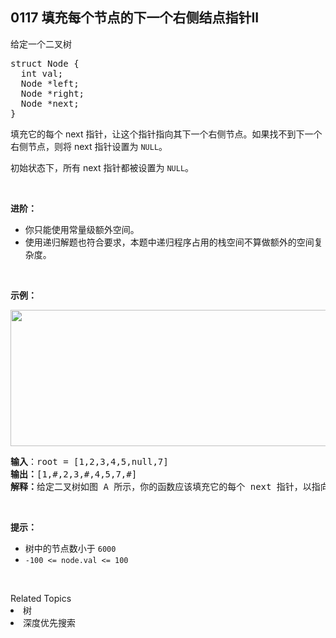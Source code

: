 ## 0117 填充每个节点的下一个右侧结点指针II

<p>给定一个二叉树</p>

<pre>struct Node {
  int val;
  Node *left;
  Node *right;
  Node *next;
}</pre>

<p>填充它的每个 next 指针，让这个指针指向其下一个右侧节点。如果找不到下一个右侧节点，则将 next 指针设置为 <code>NULL</code>。</p>

<p>初始状态下，所有&nbsp;next 指针都被设置为 <code>NULL</code>。</p>

<p>&nbsp;</p>

<p><strong>进阶：</strong></p>

<ul>
	<li>你只能使用常量级额外空间。</li>
	<li>使用递归解题也符合要求，本题中递归程序占用的栈空间不算做额外的空间复杂度。</li>
</ul>

<p>&nbsp;</p>

<p><strong>示例：</strong></p>

<p><img alt="" src="https://assets.leetcode-cn.com/aliyun-lc-upload/uploads/2019/02/15/117_sample.png" style="height: 218px; width: 640px;"></p>

<pre><strong>输入</strong>：root = [1,2,3,4,5,null,7]
<strong>输出：</strong>[1,#,2,3,#,4,5,7,#]
<strong>解释：</strong>给定二叉树如图 A 所示，你的函数应该填充它的每个 next 指针，以指向其下一个右侧节点，如图 B 所示。</pre>

<p>&nbsp;</p>

<p><strong>提示：</strong></p>

<ul>
	<li>树中的节点数小于 <code>6000</code></li>
	<li><code>-100&nbsp;&lt;= node.val &lt;= 100</code></li>
</ul>

<p>&nbsp;</p>

<ul>
</ul>
<div><div>Related Topics</div><div><li>树</li><li>深度优先搜索</li></div></div>